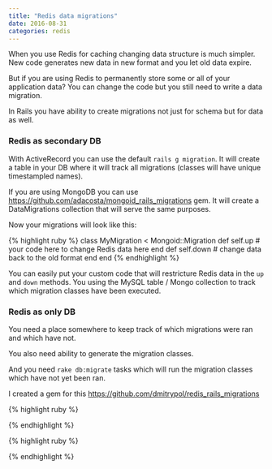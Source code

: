```yaml
---
title: "Redis data migrations"
date: 2016-08-31
categories: redis
---
```


When you use Redis for caching changing data structure is much simpler.  New code generates new data in new format and you let old data expire.

But if you are using Redis to permanently store some or all of your application data?  You can change the code but you still need to write a data migration.

In Rails you have ability to create migrations not just for schema but for data as well.

### Redis as secondary DB

With ActiveRecord you can use the default `rails g migration`.  It will create a table in your DB where it will track all migrations (classes will have unique timestampled names).

If you are using MongoDB you can use https://github.com/adacosta/mongoid_rails_migrations gem.  It will create a DataMigrations collection that will serve the same purposes.

Now your migrations will look like this:

{% highlight ruby %}
class MyMigration < Mongoid::Migration
  def self.up
    # your code here to change Redis data here
  end
  def self.down
    # change data back to the old format
  end
end
{% endhighlight %}

You can easily put your custom code that will restricture Redis data in the `up` and `down` methods.  You using the MySQL table / Mongo collection to track which migration classes have been executed.

### Redis as only DB

You need a place somewhere to keep track of which migrations were ran and which have not.

You also need ability to generate the migration classes.

And you need `rake db:migrate` tasks which will run the migration classes which have not yet been ran.

I created a gem for this https://github.com/dmitrypol/redis_rails_migrations


{% highlight ruby %}

{% endhighlight %}


{% highlight ruby %}

{% endhighlight %}

